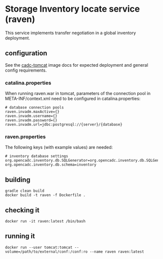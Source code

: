 # Storage Inventory locate service (raven)
This service implements transfer negotiation in a global inventory deployment.

## configuration
See the [cadc-tomcat](https://github.com/opencadc/docker-base/tree/master/cadc-tomcat) image docs 
for expected deployment and general config requirements.

### catalina.properties
When running raven.war in tomcat, parameters of the connection pool in META-INF/context.xml need
to be configured in catalina.properties:
```
# database connection pools
raven.invadm.maxActive={}
raven.invadm.username={}
raven.invadm.password={}
raven.invadm.url=jdbc:postgresql://{server}/{database}

```

### raven.properties
The following keys (with example values) are needed:

```
# inventory database settings
org.opencadc.inventory.db.SQLGenerator=org.opencadc.inventory.db.SQLGenerator
org.opencadc.inventory.db.schema=inventory
```

## building

```
gradle clean build
docker build -t raven -f Dockerfile .
```

## checking it
```
docker run -it raven:latest /bin/bash
```

## running it
```
docker run --user tomcat:tomcat --volume=/path/to/external/conf:/conf:ro --name raven raven:latest
```
